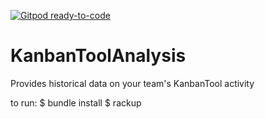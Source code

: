 [![Gitpod ready-to-code](https://img.shields.io/badge/Gitpod-ready--to--code-blue?logo=gitpod)](https://gitpod.io/#https://github.com/RogerMartinDb/KanbanToolAnalysis)

# KanbanToolAnalysis

Provides historical data on your team's KanbanTool activity


to run:
$ bundle install
$ rackup

